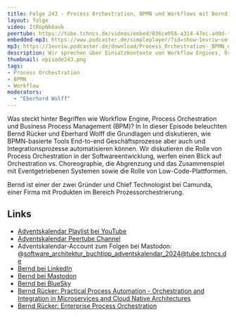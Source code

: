 ```yaml
---
title: Folge 243 - Process Orchestration, BPMN und Workflows mit Bernd Rücker
layout: folge
video: ItRopNk6avk
peertube: https://tube.tchncs.de/videos/embed/036ce058-a314-47ec-ad0d-fe730fcdb6b8
embedded-mp3: https://www.podcaster.de/simpleplayer/?id=show~1evriw~software-architektur-im-stream~pod-ffc30d4cb7de49e67c87e4f164&v=1733496100
mp3: https://1evriw.podcaster.de/download/Process_Orchestration-_BPMN_und_Workflows_mit_Bernd_Ruecker.mp3
description: Wir sprechen über Einsatzkontexte von Workflow Engines, Orchestration, Choreographie
thumbnail: episode243.png
tags:
- Process Orchestration
- BPMN
- Workflow
moderators:
  - "Eberhard Wolff"
---
```


Was steckt hinter Begriffen wie Workflow Engine, Process Orchestration
und Business Process Management (BPM)? In In dieser Episode beleuchten
Bernd Rücker und Eberhard Wolff die Grundlagen und diskutieren, wie
BPMN-basierte Tools End-to-end Geschäftsprozesse aber auch und
Integrationsprozesse automatisieren können. Wir diskutieren die Rolle
von Process Orchestration in der Softwareentwicklung, werfen einen
Blick auf Orchestration vs. Choreographie, die Abgrenzung und das
Zusammenspiel mit Eventgetriebenen Systemen sowie die Rolle von
Low-Code-Plattformen.

Bernd ist einer der zwei Gründer und Chief Technologist bei Camunda,
einer Firma mit Produkten im Bereich Prozessorchestrierung.

## Links

- [Adventskalendar Playlist bei YouTube](https://www.youtube.com/playlist?list=PLeXlULyOtEnegR-XfRF3eVMybMvkZCxsw)
- [Adventskalendar Peertube Channel](https://tube.tchncs.de/c/software_architektur_buchtipp_adventskalendar_2024/Videos)
- Adventskalendar-Account zum Folgen bei Mastodon: @software_architektur_buchtipp_adventskalendar_2024@tube.tchncs.de
- [Bernd bei LinkedIn](https://www.linkedin.com/in/bernd-ruecker/ )
- [Bernd bei Mastodon](https://mas.to/@berndruecker)
- [Bernd bei BlueSky](https://bsky.app/profile/berndruecker.bsky.social)
- [Bernd Rücker: Practical Process Automation - Orchestration and
  Integration in Microservices and Cloud Native
  Architectures](https://amzn.to/49sGODC)
- [Bernd Rücker: Enterprise Process
  Orchestration](https://amzn.to/3D207r7)
